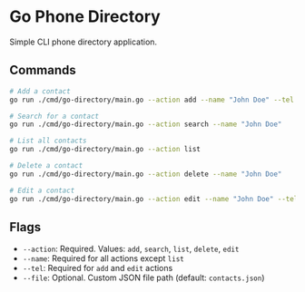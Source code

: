 # Go Phone Directory

Simple CLI phone directory application.

## Commands

```bash
# Add a contact
go run ./cmd/go-directory/main.go --action add --name "John Doe" --tel "1234567890"

# Search for a contact
go run ./cmd/go-directory/main.go --action search --name "John Doe"

# List all contacts
go run ./cmd/go-directory/main.go --action list

# Delete a contact
go run ./cmd/go-directory/main.go --action delete --name "John Doe"

# Edit a contact
go run ./cmd/go-directory/main.go --action edit --name "John Doe" --tel "0987654321"
```

## Flags

- `--action`: Required. Values: `add`, `search`, `list`, `delete`, `edit`
- `--name`: Required for all actions except `list`
- `--tel`: Required for `add` and `edit` actions
- `--file`: Optional. Custom JSON file path (default: `contacts.json`)
